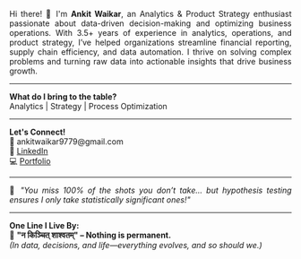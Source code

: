 <p align="justify">
Hi there! 👋  
I'm <b>Ankit Waikar</b>, an Analytics & Product Strategy enthusiast passionate about data-driven decision-making and optimizing business operations.  
With 3.5+ years of experience in analytics, operations, and product strategy, I’ve helped organizations streamline financial reporting, supply chain efficiency, and data automation. I thrive on solving complex problems and turning raw data into actionable insights that drive business growth.
</p>

<hr>

<p align="justify">
<b>What do I bring to the table?</b><br>
Analytics | Strategy | Process Optimization<br>

</p>

<hr>

<p align="justify">
<b>Let's Connect!</b><br>
📧 ankitwaikar9779@gmail.com<br>
🤝 <a href="https://www.linkedin.com/in/ankitwaikar/">LinkedIn</a><br>
💻 <a href="https://sites.google.com/view/awaikar/">Portfolio</a>
</p>

<hr>

<p align="justify">
🔢 <i>"You miss 100% of the shots you don’t take… but hypothesis testing ensures I only take statistically significant ones!"</i>
</p>

<hr>

<p align="justify">
<b>One Line I Live By:</b><br>
📜 <b>"न किञ्चित् शाश्वतम्" – Nothing is permanent.</b><br>
<i>(In data, decisions, and life—everything evolves, and so should we.)</i>
</p>
